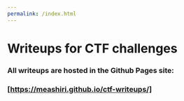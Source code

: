 ```yaml
---
permalink: /index.html
---
```


# Writeups for CTF challenges 

### All writeups are hosted in the Github Pages site: 
### [https://meashiri.github.io/ctf-writeups/]
